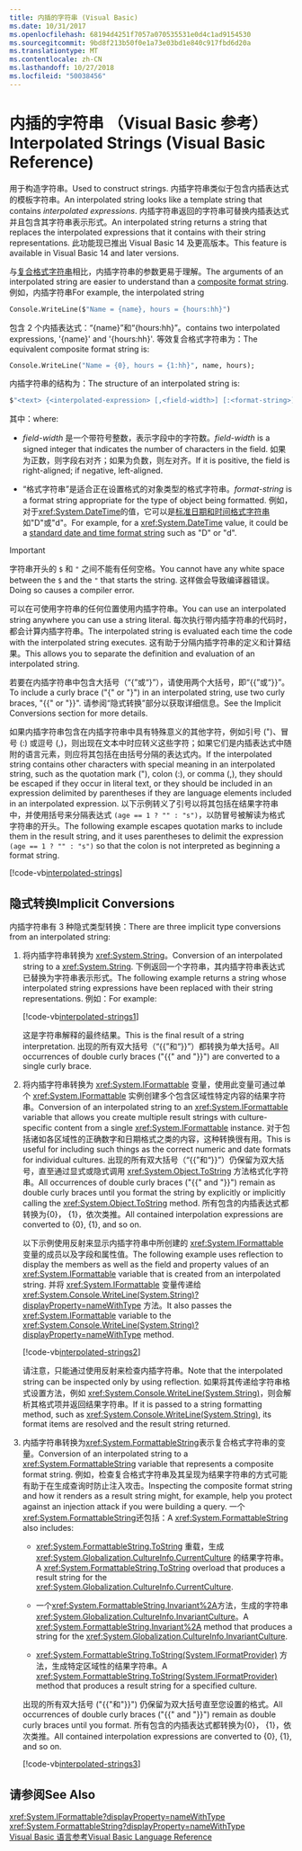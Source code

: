 ```yaml
---
title: 内插的字符串 (Visual Basic)
ms.date: 10/31/2017
ms.openlocfilehash: 68194d4251f7057a070535531e0d4c1ad9154530
ms.sourcegitcommit: 9bd8f213b50f0e1a73e03bd1e840c917fbd6d20a
ms.translationtype: MT
ms.contentlocale: zh-CN
ms.lasthandoff: 10/27/2018
ms.locfileid: "50038456"
---
```

# <a name="interpolated-strings-visual-basic-reference"></a><span data-ttu-id="2d382-102">内插的字符串 （Visual Basic 参考）</span><span class="sxs-lookup"><span data-stu-id="2d382-102">Interpolated Strings (Visual Basic Reference)</span></span>

<span data-ttu-id="2d382-103">用于构造字符串。</span><span class="sxs-lookup"><span data-stu-id="2d382-103">Used to construct strings.</span></span>  <span data-ttu-id="2d382-104">内插字符串类似于包含内插表达式的模板字符串。</span><span class="sxs-lookup"><span data-stu-id="2d382-104">An interpolated string looks like a template string that contains *interpolated expressions*.</span></span>  <span data-ttu-id="2d382-105">内插字符串返回的字符串可替换内插表达式并且包含其字符串表示形式。</span><span class="sxs-lookup"><span data-stu-id="2d382-105">An interpolated string returns a string that replaces the interpolated expressions that it contains with their string representations.</span></span> <span data-ttu-id="2d382-106">此功能现已推出 Visual Basic 14 及更高版本。</span><span class="sxs-lookup"><span data-stu-id="2d382-106">This feature is available in Visual Basic 14 and later versions.</span></span>

<span data-ttu-id="2d382-107">与[复合格式字符串](../../../../standard/base-types/composite-formatting.md#composite-format-string)相比，内插字符串的参数更易于理解。</span><span class="sxs-lookup"><span data-stu-id="2d382-107">The arguments of an interpolated string are easier to understand than a [composite format string](../../../../standard/base-types/composite-formatting.md#composite-format-string).</span></span>  <span data-ttu-id="2d382-108">例如，内插字符串</span><span class="sxs-lookup"><span data-stu-id="2d382-108">For example, the interpolated string</span></span>  
  
```vb  
Console.WriteLine($"Name = {name}, hours = {hours:hh}")
```  
<span data-ttu-id="2d382-109">包含 2 个内插表达式：“{name}”和“{hours:hh}”。</span><span class="sxs-lookup"><span data-stu-id="2d382-109">contains two interpolated expressions, '{name}' and '{hours:hh}'.</span></span> <span data-ttu-id="2d382-110">等效复合格式字符串为：</span><span class="sxs-lookup"><span data-stu-id="2d382-110">The equivalent composite format string is:</span></span>

```vb
Console.WriteLine("Name = {0}, hours = {1:hh}", name, hours); 
```  

<span data-ttu-id="2d382-111">内插字符串的结构为：</span><span class="sxs-lookup"><span data-stu-id="2d382-111">The structure of an interpolated string is:</span></span>  
  
```vb  
$"<text> {<interpolated-expression> [,<field-width>] [:<format-string>] } <text> ..."  
```  

<span data-ttu-id="2d382-112">其中：</span><span class="sxs-lookup"><span data-stu-id="2d382-112">where:</span></span> 

- <span data-ttu-id="2d382-113">*field-width* 是一个带符号整数，表示字段中的字符数。</span><span class="sxs-lookup"><span data-stu-id="2d382-113">*field-width* is a signed integer that indicates the number of characters in the field.</span></span> <span data-ttu-id="2d382-114">如果为正数，则字段右对齐；如果为负数，则左对齐。</span><span class="sxs-lookup"><span data-stu-id="2d382-114">If it is positive, the field is right-aligned; if negative, left-aligned.</span></span> 

- <span data-ttu-id="2d382-115">“格式字符串”是适合正在设置格式的对象类型的格式字符串。</span><span class="sxs-lookup"><span data-stu-id="2d382-115">*format-string* is a format string appropriate for the type of object being formatted.</span></span> <span data-ttu-id="2d382-116">例如，对于<xref:System.DateTime>的值，它可以是[标准日期和时间格式字符串](~/docs/standard/base-types/standard-date-and-time-format-strings.md)如"D"或"d"。</span><span class="sxs-lookup"><span data-stu-id="2d382-116">For example, for a <xref:System.DateTime> value, it could be a [standard date and time format string](~/docs/standard/base-types/standard-date-and-time-format-strings.md) such as "D" or "d".</span></span>

> [!IMPORTANT]
> <span data-ttu-id="2d382-117">字符串开头的 `$` 和 `"` 之间不能有任何空格。</span><span class="sxs-lookup"><span data-stu-id="2d382-117">You cannot have any white space between the `$` and the `"` that starts the string.</span></span> <span data-ttu-id="2d382-118">这样做会导致编译器错误。</span><span class="sxs-lookup"><span data-stu-id="2d382-118">Doing so causes a compiler error.</span></span>

 <span data-ttu-id="2d382-119">可以在可使用字符串的任何位置使用内插字符串。</span><span class="sxs-lookup"><span data-stu-id="2d382-119">You can use an interpolated string anywhere you can use a string literal.</span></span>  <span data-ttu-id="2d382-120">每次执行带内插字符串的代码时，都会计算内插字符串。</span><span class="sxs-lookup"><span data-stu-id="2d382-120">The interpolated string is evaluated each time the code with the interpolated string executes.</span></span> <span data-ttu-id="2d382-121">这有助于分隔内插字符串的定义和计算结果。</span><span class="sxs-lookup"><span data-stu-id="2d382-121">This allows you to separate the definition and evaluation of an interpolated string.</span></span>  
  
 <span data-ttu-id="2d382-122">若要在内插字符串中包含大括号（“{”或“}”），请使用两个大括号，即“{{”或“}}”。</span><span class="sxs-lookup"><span data-stu-id="2d382-122">To include a curly brace ("{" or "}") in an interpolated string, use two curly braces, "{{" or "}}".</span></span>  <span data-ttu-id="2d382-123">请参阅“隐式转换”部分以获取详细信息。</span><span class="sxs-lookup"><span data-stu-id="2d382-123">See the Implicit Conversions section for more details.</span></span>  

<span data-ttu-id="2d382-124">如果内插字符串包含在内插字符串中具有特殊意义的其他字符，例如引号 (")、冒号 (:) 或逗号 (,)，则出现在文本中时应转义这些字符；如果它们是内插表达式中随附的语言元素，则应将其包括在由括号分隔的表达式内。</span><span class="sxs-lookup"><span data-stu-id="2d382-124">If the interpolated string contains other characters with special meaning in an interpolated string, such as the quotation mark ("), colon (:), or comma (,), they should be escaped if they occur in literal text, or they should be included in an expression delimited by parentheses if they are language elements included in an interpolated expression.</span></span> <span data-ttu-id="2d382-125">以下示例转义了引号以将其包括在结果字符串中，并使用括号来分隔表达式 `(age == 1 ? "" : "s")`，以防冒号被解读为格式字符串的开头。</span><span class="sxs-lookup"><span data-stu-id="2d382-125">The following example escapes quotation marks to include them in the result string, and it uses parentheses to delimit the expression `(age == 1 ? "" : "s")` so that the colon is not interpreted as beginning a format string.</span></span>

[!code-vb[interpolated-strings](../../../../../samples/snippets/visualbasic/programming-guide/language-features/strings/interpolated-strings4.vb)]  

## <a name="implicit-conversions"></a><span data-ttu-id="2d382-126">隐式转换</span><span class="sxs-lookup"><span data-stu-id="2d382-126">Implicit Conversions</span></span>  

<span data-ttu-id="2d382-127">内插字符串有 3 种隐式类型转换：</span><span class="sxs-lookup"><span data-stu-id="2d382-127">There are three implicit type conversions from an interpolated string:</span></span>  

1. <span data-ttu-id="2d382-128">将内插字符串转换为 <xref:System.String>。</span><span class="sxs-lookup"><span data-stu-id="2d382-128">Conversion of an interpolated string to a <xref:System.String>.</span></span> <span data-ttu-id="2d382-129">下例返回一个字符串，其内插字符串表达式已替换为字符串表示形式。</span><span class="sxs-lookup"><span data-stu-id="2d382-129">The following example returns a string whose interpolated string expressions have been replaced with their string representations.</span></span> <span data-ttu-id="2d382-130">例如：</span><span class="sxs-lookup"><span data-stu-id="2d382-130">For example:</span></span>

   [!code-vb[interpolated-strings1](../../../../../samples/snippets/visualbasic/programming-guide/language-features/strings/interpolated-strings1.vb)]  

   <span data-ttu-id="2d382-131">这是字符串解释的最终结果。</span><span class="sxs-lookup"><span data-stu-id="2d382-131">This is the final result of a string interpretation.</span></span> <span data-ttu-id="2d382-132">出现的所有双大括号（“{{”和“}}”）都转换为单大括号。</span><span class="sxs-lookup"><span data-stu-id="2d382-132">All occurrences of double curly braces ("{{" and "}}") are converted to a single curly brace.</span></span> 

2. <span data-ttu-id="2d382-133">将内插字符串转换为 <xref:System.IFormattable> 变量，使用此变量可通过单个 <xref:System.IFormattable> 实例创建多个包含区域性特定内容的结果字符串。</span><span class="sxs-lookup"><span data-stu-id="2d382-133">Conversion of an interpolated string to an <xref:System.IFormattable> variable that allows you create multiple result strings with culture-specific content from a single <xref:System.IFormattable> instance.</span></span> <span data-ttu-id="2d382-134">对于包括诸如各区域性的正确数字和日期格式之类的内容，这种转换很有用。</span><span class="sxs-lookup"><span data-stu-id="2d382-134">This is useful for including such things as the correct numeric and date formats for individual cultures.</span></span>  <span data-ttu-id="2d382-135">出现的所有双大括号（“{{”和“}}”）仍保留为双大括号，直至通过显式或隐式调用 <xref:System.Object.ToString> 方法格式化字符串。</span><span class="sxs-lookup"><span data-stu-id="2d382-135">All occurrences of double curly braces ("{{" and "}}") remain as double curly braces until you format the string by explicitly or implicitly calling the <xref:System.Object.ToString> method.</span></span>  <span data-ttu-id="2d382-136">所有包含的内插表达式都转换为{0}， {1}，依次类推。</span><span class="sxs-lookup"><span data-stu-id="2d382-136">All contained interpolation expressions are converted to {0}, {1}, and so on.</span></span>  

   <span data-ttu-id="2d382-137">以下示例使用反射来显示内插字符串中所创建的 <xref:System.IFormattable> 变量的成员以及字段和属性值。</span><span class="sxs-lookup"><span data-stu-id="2d382-137">The following example uses reflection to display the members as well as the field and property values of an <xref:System.IFormattable> variable that is created from an interpolated string.</span></span> <span data-ttu-id="2d382-138">并将 <xref:System.IFormattable> 变量传递给 <xref:System.Console.WriteLine(System.String)?displayProperty=nameWithType> 方法。</span><span class="sxs-lookup"><span data-stu-id="2d382-138">It also passes the <xref:System.IFormattable> variable to the <xref:System.Console.WriteLine(System.String)?displayProperty=nameWithType> method.</span></span>

   [!code-vb[interpolated-strings2](../../../../../samples/snippets/visualbasic/programming-guide/language-features/strings/interpolated-strings2.vb)]  

   <span data-ttu-id="2d382-139">请注意，只能通过使用反射来检查内插字符串。</span><span class="sxs-lookup"><span data-stu-id="2d382-139">Note that the interpolated string can be inspected only by using reflection.</span></span> <span data-ttu-id="2d382-140">如果将其传递给字符串格式设置方法，例如 <xref:System.Console.WriteLine(System.String)>，则会解析其格式项并返回结果字符串。</span><span class="sxs-lookup"><span data-stu-id="2d382-140">If it is passed to a string formatting method, such as <xref:System.Console.WriteLine(System.String)>, its format items are resolved and the result string returned.</span></span> 

3. <span data-ttu-id="2d382-141">内插字符串转换为<xref:System.FormattableString>表示复合格式字符串的变量。</span><span class="sxs-lookup"><span data-stu-id="2d382-141">Conversion of an interpolated string to a <xref:System.FormattableString> variable that represents a composite format string.</span></span> <span data-ttu-id="2d382-142">例如，检查复合格式字符串及其呈现为结果字符串的方式可能有助于在生成查询时防止注入攻击。</span><span class="sxs-lookup"><span data-stu-id="2d382-142">Inspecting the composite format string and how it renders as a result string might, for example, help you protect against an injection attack if you were building a query.</span></span> <span data-ttu-id="2d382-143">一个<xref:System.FormattableString>还包括：</span><span class="sxs-lookup"><span data-stu-id="2d382-143">A <xref:System.FormattableString> also includes:</span></span>

      - <span data-ttu-id="2d382-144"><xref:System.FormattableString.ToString> 重载，生成 <xref:System.Globalization.CultureInfo.CurrentCulture> 的结果字符串。</span><span class="sxs-lookup"><span data-stu-id="2d382-144">A <xref:System.FormattableString.ToString> overload that produces a result string for the <xref:System.Globalization.CultureInfo.CurrentCulture>.</span></span>
      
      - <span data-ttu-id="2d382-145">一个<xref:System.FormattableString.Invariant%2A>方法，生成的字符串<xref:System.Globalization.CultureInfo.InvariantCulture>。</span><span class="sxs-lookup"><span data-stu-id="2d382-145">A <xref:System.FormattableString.Invariant%2A> method that produces a string for the <xref:System.Globalization.CultureInfo.InvariantCulture>.</span></span>
      
      - <span data-ttu-id="2d382-146"><xref:System.FormattableString.ToString(System.IFormatProvider)> 方法，生成特定区域性的结果字符串。</span><span class="sxs-lookup"><span data-stu-id="2d382-146">A <xref:System.FormattableString.ToString(System.IFormatProvider)> method that produces a result string for a specified culture.</span></span> 
  
    <span data-ttu-id="2d382-147">出现的所有双大括号 ("{{"和"}}") 仍保留为双大括号直至您设置的格式。</span><span class="sxs-lookup"><span data-stu-id="2d382-147">All occurrences of double curly braces ("{{" and "}}") remain as double curly braces until you format.</span></span>  <span data-ttu-id="2d382-148">所有包含的内插表达式都转换为{0}， {1}，依次类推。</span><span class="sxs-lookup"><span data-stu-id="2d382-148">All contained interpolation expressions are converted to {0}, {1}, and so on.</span></span>  

   [!code-vb[interpolated-strings3](../../../../../samples/snippets/visualbasic/programming-guide/language-features/strings/interpolated-strings3.vb)]  

## <a name="see-also"></a><span data-ttu-id="2d382-149">请参阅</span><span class="sxs-lookup"><span data-stu-id="2d382-149">See Also</span></span>  
 <xref:System.IFormattable?displayProperty=nameWithType>  
 <xref:System.FormattableString?displayProperty=nameWithType>  
 [<span data-ttu-id="2d382-150">Visual Basic 语言参考</span><span class="sxs-lookup"><span data-stu-id="2d382-150">Visual Basic Language Reference</span></span>](index.md)  
 